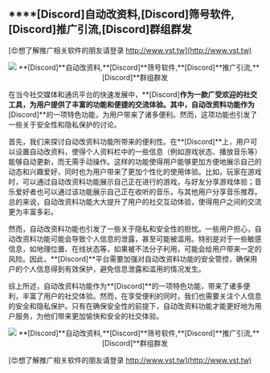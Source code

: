 ## ****[Discord]**自动改资料,**[Discord]**筛号软件,**[Discord]**推广引流,**[Discord]**群组群发**

[😍想了解推广相关软件的朋友请登录 http://www.vst.tw](http://www.vst.tw)

 <center><img src="https://vst.tw/MP4/tuiguang/png/5.png" alt="**[Discord]**自动改资料,**[Discord]**筛号软件,**[Discord]**推广引流,**[Discord]**群组群发"></center>

在当今社交媒体和通讯平台的快速发展中，**[Discord]**作为一款广受欢迎的社交工具，为用户提供了丰富的功能和便捷的交流体验。其中，自动改资料功能作为**[Discord]**的一项特色功能，为用户带来了诸多便利。然而，这项功能也引发了一些关于安全性和隐私保护的讨论。

首先，我们来探讨自动改资料功能所带来的便利性。在**[Discord]**上，用户可以设置自动改资料，使得个人资料栏中的一些信息（例如游戏状态、播放音乐等）能够自动更新，而无需手动操作。这样的功能使得用户能够更加方便地展示自己的动态和兴趣爱好，同时也为用户带来了更加个性化的使用体验。比如，玩家在游戏时，可以通过自动改资料功能展示自己正在进行的游戏，与好友分享游戏体验；音乐爱好者也可以通过该功能展示自己正在收听的音乐，与其他用户分享音乐推荐。总的来说，自动改资料功能大大提升了用户的社交互动体验，使得用户之间的交流更为丰富多彩。

然而，自动改资料功能也引发了一些关于隐私和安全性的担忧。一些用户担心，自动改资料功能可能会导致个人信息的泄露，甚至可能被滥用。特别是对于一些敏感信息，如地理位置、在线状态等，如果被不法分子利用，可能会给用户带来一定的风险。因此，**[Discord]**平台需要加强对自动改资料功能的安全管控，确保用户的个人信息得到有效保护，避免信息泄露和滥用的情况发生。

综上所述，自动改资料功能作为**[Discord]**的一项特色功能，带来了诸多便利，丰富了用户的社交体验。然而，在享受便利的同时，我们也需要关注个人信息的安全和隐私保护。只有在确保安全性的前提下，自动改资料功能才能更好地为用户服务，为他们带来更加愉快和安全的社交体验。

 <center><img src="https://vst.tw/MP4/tuiguang/png/7.png" alt="**[Discord]**自动改资料,**[Discord]**筛号软件,**[Discord]**推广引流,**[Discord]**群组群发"></center>

[😍想了解推广相关软件的朋友请登录 http://www.vst.tw](http://www.vst.tw)



